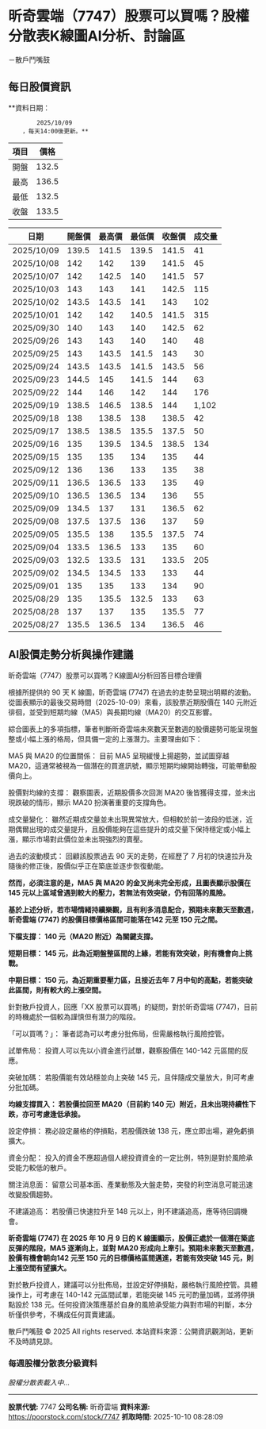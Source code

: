 # 昕奇雲端（7747）股票可以買嗎？股權分散表K線圖AI分析、討論區
－散戶鬥嘴鼓

## 每日股價資訊

**資料日期：
        
            2025/10/09
        ，每天14:00後更新。**

| 項目 | 價格 |
|------|------|
| 開盤 | 132.5 |
| 最高 | 136.5 |
| 最低 | 132.5 |
| 收盤 | 133.5 |

| 日期 | 開盤價 | 最高價 | 最低價 | 收盤價 | 成交量 |
|------|--------|--------|--------|--------|--------|
| 2025/10/09 | 139.5 | 141.5 | 139.5 | 141.5 | 41 |
| 2025/10/08 | 142 | 142 | 139 | 141.5 | 45 |
| 2025/10/07 | 142 | 142.5 | 140 | 141.5 | 57 |
| 2025/10/03 | 143 | 143 | 141 | 142.5 | 115 |
| 2025/10/02 | 143.5 | 143.5 | 141 | 143 | 102 |
| 2025/10/01 | 142 | 142 | 140.5 | 141.5 | 315 |
| 2025/09/30 | 140 | 143 | 140 | 142.5 | 62 |
| 2025/09/26 | 143 | 143 | 140 | 140 | 48 |
| 2025/09/25 | 143 | 143.5 | 141.5 | 143 | 30 |
| 2025/09/24 | 143.5 | 143.5 | 141.5 | 143.5 | 56 |
| 2025/09/23 | 144.5 | 145 | 141.5 | 144 | 63 |
| 2025/09/22 | 144 | 146 | 142 | 144 | 176 |
| 2025/09/19 | 138.5 | 146.5 | 138.5 | 144 | 1,102 |
| 2025/09/18 | 138 | 138.5 | 138 | 138.5 | 42 |
| 2025/09/17 | 138.5 | 138.5 | 135.5 | 137.5 | 50 |
| 2025/09/16 | 135 | 139.5 | 134.5 | 138.5 | 134 |
| 2025/09/15 | 135 | 135 | 134 | 135 | 44 |
| 2025/09/12 | 136 | 136 | 133 | 135 | 38 |
| 2025/09/11 | 136.5 | 136.5 | 133 | 135 | 49 |
| 2025/09/10 | 136.5 | 136.5 | 134 | 136 | 55 |
| 2025/09/09 | 134.5 | 137 | 131 | 136.5 | 62 |
| 2025/09/08 | 137.5 | 137.5 | 136 | 137 | 59 |
| 2025/09/05 | 135.5 | 138 | 135.5 | 137.5 | 74 |
| 2025/09/04 | 133.5 | 136.5 | 133 | 135 | 60 |
| 2025/09/03 | 132.5 | 133.5 | 131 | 133.5 | 205 |
| 2025/09/02 | 134.5 | 134.5 | 133 | 133 | 44 |
| 2025/09/01 | 135 | 135 | 133 | 134 | 90 |
| 2025/08/29 | 135 | 135.5 | 132.5 | 133 | 63 |
| 2025/08/28 | 137 | 137 | 135 | 135.5 | 77 |
| 2025/08/27 | 135.5 | 136.5 | 134 | 136.5 | 46 |

## AI股價走勢分析與操作建議

昕奇雲端（7747）股票可以買嗎？K線圖AI分析回答目標合理價

根據所提供的 90 天 K 線圖，昕奇雲端 (7747) 在過去的走勢呈現出明顯的波動。從圖表顯示的最後交易時間（2025-10-09）來看，該股票近期股價在 140 元附近徘徊，並受到短期均線（MA5）與長期均線（MA20）的交互影響。

綜合圖表上的多項指標，筆者判斷昕奇雲端未來數天至數週的股價趨勢可能呈現盤整或小幅上漲的格局，但具備一定的上漲潛力。主要理由如下：

MA5 與 MA20 的位置關係： 目前 MA5 呈現緩慢上揚趨勢，並試圖穿越 MA20，這通常被視為一個潛在的買進訊號，顯示短期均線開始轉強，可能帶動股價向上。

股價對均線的支撐： 觀察圖表，近期股價多次回測 MA20 後皆獲得支撐，並未出現跌破的情形，顯示 MA20 扮演著重要的支撐角色。

成交量變化： 雖然近期成交量並未出現異常放大，但相較於前一波段的低迷，近期偶爾出現的成交量提升，且股價能夠在這些提升的成交量下保持穩定或小幅上漲，顯示市場對此價位並未出現強烈的賣壓。

過去的波動模式： 回顧該股票過去 90 天的走勢，在經歷了 7 月初的快速拉升及隨後的修正後，股價似乎正在築底並逐步恢復動能。

**然而，必須注意的是，MA5 與 MA20 的金叉尚未完全形成，且圖表顯示股價在 145 元以上區域曾遇到較大的壓力，若無法有效突破，仍有回落的風險。**

**基於上述分析，若市場情緒持續樂觀，且有利多消息配合，預期未來數天至數週，昕奇雲端 (7747) 的股價目標價格區間可能落在142 元至 150 元之間。**

**下檔支撐： 140 元（MA20 附近）為關鍵支撐。**

**短期目標： 145 元，此為近期盤整區間的上緣，若能有效突破，則有機會向上挑戰。**

**中期目標： 150 元，為近期重要壓力區，且接近去年 7 月中旬的高點，若能突破此區間，則有較大的上漲空間。**

針對散戶投資人，回應「XX 股票可以買嗎」的疑問，對於昕奇雲端 (7747)，目前的時機處於一個較為謹慎但有潛力的階段。

「可以買嗎？」： 筆者認為可以考慮分批佈局，但需嚴格執行風險控管。

試單佈局： 投資人可以先以小資金進行試單，觀察股價在 140-142 元區間的反應。

突破加碼： 若股價能有效站穩並向上突破 145 元，且伴隨成交量放大，則可考慮分批加碼。

**均線支撐買入： 若股價拉回至 MA20（目前約 140 元）附近，且未出現持續性下跌，亦可考慮逢低承接。**

設定停損： 務必設定嚴格的停損點，若股價跌破 138 元，應立即出場，避免虧損擴大。

資金分配： 投入的資金不應超過個人總投資資金的一定比例，特別是對於風險承受能力較低的散戶。

關注消息面： 留意公司基本面、產業動態及大盤走勢，突發的利空消息可能迅速改變股價趨勢。

不建議追高： 若股價已快速拉升至 148 元以上，則不建議追高，應等待回調機會。

**昕奇雲端 (7747) 在 2025 年 10 月 9 日的 K 線圖顯示，股價正處於一個潛在築底反彈的階段，MA5 逐漸向上，並對 MA20 形成向上牽引。預期未來數天至數週，股價有機會朝向142 元至 150 元的目標價格區間邁進，若能有效突破 145 元，則上漲空間有望擴大。**

對於散戶投資人，建議可以分批佈局，並設定好停損點，嚴格執行風險控管。具體操作上，可考慮在 140-142 元區間試單，若能突破 145 元可酌量加碼，並將停損點設於 138 元。任何投資決策應基於自身的風險承受能力與對市場的判斷，本分析僅供參考，不構成任何買賣建議。

散戶鬥嘴鼓 © 2025 All rights reserved. 本站資料來源：公開資訊觀測站，更新不及時請見諒。

### 每週股權分散表分級資料

*股權分散表載入中...*

---

**股票代號:** 7747
**公司名稱:** 昕奇雲端
**資料來源:** https://poorstock.com/stock/7747
**抓取時間:** 2025-10-10 08:28:09